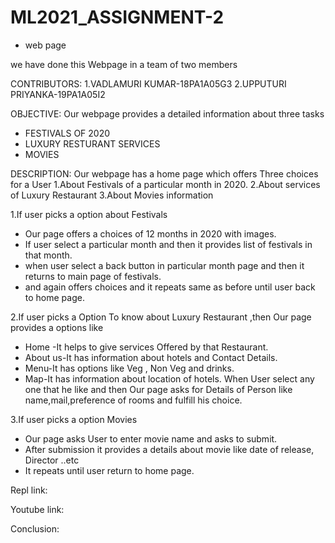 # ML2021_ASSIGNMENT-2
* web page

we have done this Webpage in a team of two members


CONTRIBUTORS:
1.VADLAMURI KUMAR-18PA1A05G3
2.UPPUTURI PRIYANKA-19PA1A05I2

OBJECTIVE:
Our webpage provides a detailed information about three tasks
* FESTIVALS OF 2020
* LUXURY RESTURANT SERVICES
* MOVIES

DESCRIPTION:
Our webpage has a home page which offers Three choices for a User
1.About Festivals of a particular month in 2020.
2.About services of Luxury Restaurant
3.About Movies information


1.If user picks a option about Festivals
* Our page offers a choices of 12 months in 2020 with images.
* If user select a particular month and then it provides list of festivals in that month.
* when user select a back button in particular month page and then it returns to main page of festivals.
* and again offers choices and it repeats same as before until user back to home page.


2.If user picks a Option To know about Luxury Restaurant ,then Our page provides a options like 
* Home -It helps to give services Offered by that Restaurant.
* About us-It has information about hotels and Contact Details.
* Menu-It has options like Veg , Non Veg and drinks.
* Map-It has information about location of hotels.
When User select any one that he like and then Our page asks for Details of Person like name,mail,preference of rooms and fulfill his choice.


3.If user picks a option Movies
* Our page asks User to enter movie name and asks to submit.
* After submission it provides a details about movie like date of release, Director ..etc 
* It repeats until user return to home page.

Repl link:


Youtube link:


Conclusion:



